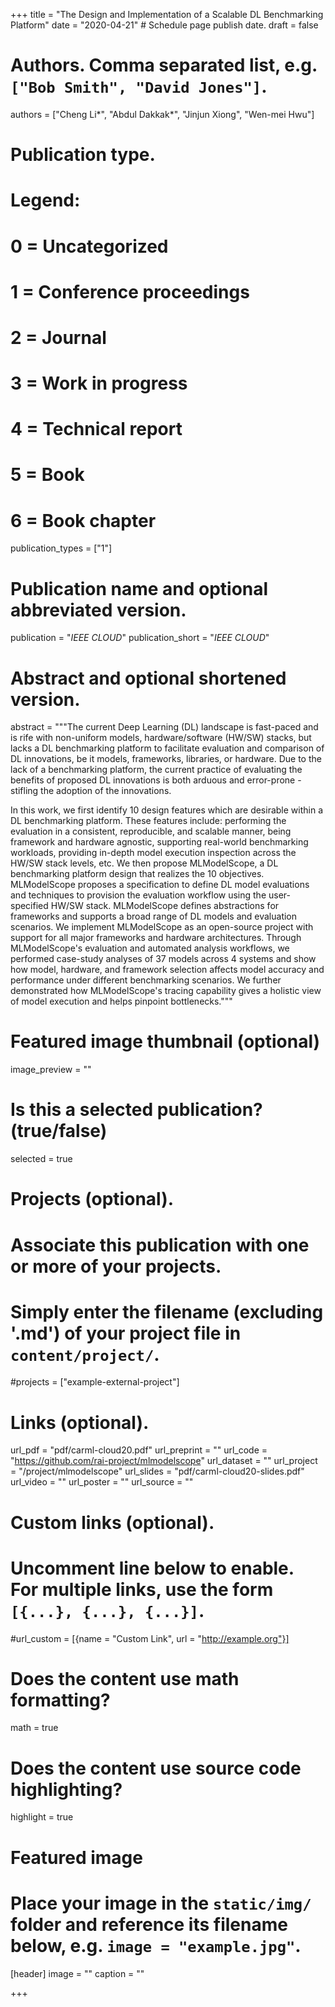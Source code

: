 +++
title = "The Design and Implementation of a Scalable DL Benchmarking Platform"
date = "2020-04-21"  # Schedule page publish date.
draft = false

# Authors. Comma separated list, e.g. `["Bob Smith", "David Jones"]`.
authors = ["Cheng Li*", "Abdul Dakkak*", "Jinjun Xiong", "Wen-mei Hwu"]

# Publication type.
# Legend:
# 0 = Uncategorized
# 1 = Conference proceedings
# 2 = Journal
# 3 = Work in progress
# 4 = Technical report
# 5 = Book
# 6 = Book chapter
publication_types = ["1"]

# Publication name and optional abbreviated version.
publication = "*IEEE CLOUD*"
publication_short = "*IEEE CLOUD*"

# Abstract and optional shortened version.
abstract = """The current Deep Learning (DL) landscape is fast-paced and is rife with non-uniform models, hardware/software (HW/SW) stacks, but lacks a DL benchmarking platform to facilitate evaluation and comparison of DL innovations, be it models, frameworks, libraries, or hardware. Due to the lack of a benchmarking platform, the current practice of evaluating the benefits of proposed DL innovations is both arduous and error-prone - stifling the adoption of the innovations.

In this work, we first identify 10 design features which are desirable within a DL benchmarking platform. These features include: performing the evaluation in a consistent, reproducible, and scalable manner, being framework and hardware agnostic, supporting real-world benchmarking workloads, providing in-depth model execution inspection across the HW/SW stack levels, etc. We then propose MLModelScope, a DL benchmarking platform design that realizes the 10 objectives. MLModelScope proposes a specification to define DL model evaluations and techniques to provision the evaluation workflow using the user-specified HW/SW stack. MLModelScope defines abstractions for frameworks and supports a broad range of DL models and evaluation scenarios. We implement MLModelScope as an open-source project with support for all major frameworks and hardware architectures. Through MLModelScope's evaluation and automated analysis workflows, we performed case-study analyses of 37 models across 4 systems and show how model, hardware, and framework selection affects model accuracy and performance under different benchmarking scenarios. We further demonstrated how MLModelScope's tracing capability gives a holistic view of model execution and helps pinpoint bottlenecks."""

# Featured image thumbnail (optional)
image_preview = ""

# Is this a selected publication? (true/false)
selected = true

# Projects (optional).
#   Associate this publication with one or more of your projects.
#   Simply enter the filename (excluding '.md') of your project file in `content/project/`.
#projects = ["example-external-project"]

# Links (optional).
url_pdf = "pdf/carml-cloud20.pdf"
url_preprint = ""
url_code = "https://github.com/rai-project/mlmodelscope"
url_dataset = ""
url_project = "/project/mlmodelscope"
url_slides = "pdf/carml-cloud20-slides.pdf"
url_video = ""
url_poster = ""
url_source = ""

# Custom links (optional).
#   Uncomment line below to enable. For multiple links, use the form `[{...}, {...}, {...}]`.
#url_custom = [{name = "Custom Link", url = "http://example.org"}]

# Does the content use math formatting?
math = true

# Does the content use source code highlighting?
highlight = true

# Featured image
# Place your image in the `static/img/` folder and reference its filename below, e.g. `image = "example.jpg"`.
[header]
image = ""
caption = ""

+++

